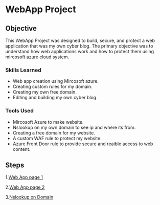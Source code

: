 # WebApp Project

## Objective

This WebApp Project was designed to build, secure, and protect a web application that was my own cyber blog. The primary objective was to understand how web applications work and how to protect them using mircosoft azure cloud system. 

### Skills Learned

- Web app creation using Mircosoft azure.
- Creating custom rules for my domain.
- Creating my own free domain.
- Editing and building my own cyber blog.

### Tools Used

- Mircosoft Azure to make website.
- Nslookup on my own domain to see ip and where its from. 
- Creating a free domain for my website.
- A custom WAF rule to protect my website.
- Azure Front Door rule to provide secure and reaible access to web content.

## Steps

1.[Web App page 1
](https://github.com/Adamgzlez/WebApp-Project/blob/main/Screen%20Shot%202023-03-30%20at%2010.07.16%20PM.png)

2.[Web App page 2
](https://github.com/Adamgzlez/WebApp-Project/blob/main/Screen%20Shot%202023-03-30%20at%2010.07.25%20PM.png)

3.[Nslookup on Domain
](https://github.com/Adamgzlez/WebApp-Project/blob/main/Screen%20Shot%202023-03-30%20at%2010.36.58%20PM.png)
